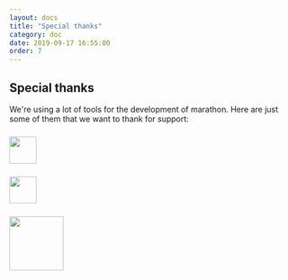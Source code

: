 ```yaml
---
layout: docs
title: "Special thanks"
category: doc
date: 2019-09-17 16:55:00
order: 7
---
```


## Special thanks

We're using a lot of tools for the development of marathon. Here are just some of them that we want to thank for support: 

### <a href="https://www.bugsnag.com/"><img src="https://global-uploads.webflow.com/5c741219fd0819540590e785/5c741219fd0819856890e790_asset%2039.svg" height="48" ></a>

### <a href="https://www.yourkit.com/"><img src="https://www.yourkit.com/images/yklogo.png " height="48" ></a>

### <a href="https://www.jetbrains.com/"><img src="https://www.jetbrains.com/company/brand/img/jetbrains_logo.png" height="96" ></a>
